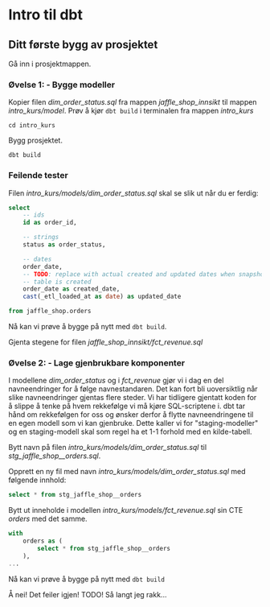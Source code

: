 # Intro til dbt

## Ditt første bygg av prosjektet

Gå inn i prosjektmappen.

### Øvelse 1:  - Bygge modeller

Kopier filen *dim_order_status.sql* fra mappen *jaffle_shop_innsikt* til mappen *intro_kurs/model*. Prøv å kjør `dbt build` i terminalen fra mappen *intro_kurs*
```shell
cd intro_kurs
```

Bygg prosjektet.

```shell
dbt build
```

### Feilende tester

Filen *intro_kurs/models/dim_order_status.sql* skal se slik ut når du er ferdig:

```sql
select
    -- ids
    id as order_id,

    -- strings
    status as order_status,

    -- dates
    order_date,
    -- TODO: replace with actual created and updated dates when snapshot of source
    -- table is created
    order_date as created_date,
    cast(_etl_loaded_at as date) as updated_date

from jaffle_shop.orders

```

Nå kan vi prøve å bygge på nytt med `dbt build`.

Gjenta stegene for filen *jaffle_shop_innsikt/fct_revenue.sql*

### Øvelse 2:  - Lage gjenbrukbare komponenter

I modellene *dim_order_status* og i *fct_revenue* gjør vi i dag en del
navneendringer for å følge navnestandaren. Det kan fort bli uoversiktlig når
slike navneendringer gjentas flere steder. Vi har tidligere gjentatt koden
for å slippe å tenke på hvem rekkefølge vi må kjøre SQL-scriptene i. dbt tar
hånd om rekkefølgen for oss og ønsker derfor å flytte navneendringene til en
egen modell som vi kan gjenbruke. Dette kaller vi for "staging-modeller" og en
staging-modell skal som regel ha et 1-1 forhold med en kilde-tabell.

Bytt navn på filen *intro_kurs/models/dim_order_status.sql* til *stg_jaffle_shop__orders.sql*.

Opprett en ny fil med navn *intro_kurs/models/dim_order_status.sql* med følgende innhold:

```sql
select * from stg_jaffle_shop__orders
```

Bytt ut inneholde i modellen *intro_kurs/models/fct_revenue.sql* sin CTE *orders* med det samme.
```sql
with
    orders as (
        select * from stg_jaffle_shop__orders
    ),
...
```

Nå kan vi prøve å bygge på nytt med `dbt build`

Å nei! Det feiler igjen! TODO! Så langt jeg rakk...
